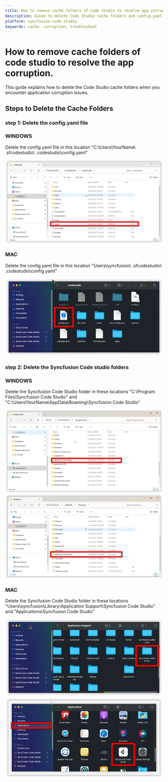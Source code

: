 ```yaml
---
title: How to remove cache folders of Code Studio to resolve app corruption
Description: Guide to delete Code Studio cache folders and config.yaml to fix application corruption on Windows and macOS.
platform: syncfusion-code-studio
keywords: cache, corruption, troubleshoot
---
```




# How to remove cache folders of code studio to resolve the app corruption.

This guide explains how to delete the Code Studio cache folders when you encounter application corruption issues.

## Steps to Delete the Cache Folders

### step 1: Delete the config.yaml file 
### WINDOWS 

Delete the config.yaml file in this location "C:\Users\YourName\ .sfcodestudio\ .codestudio\config.yaml"

<img src="./Troubleshoot-images/windel1.png" alt="cache">

### MAC
Delete the config.yaml file in this location "Users\syncfusion\ .sfcodestudio\ .codestudio\config.yaml"

<img src="./Troubleshoot-images/macdel-1.png" alt="cache">

### step 2: Delete the Syncfusion Code studio folders
### WINDOWS
Delete the Syncfusion Code Studio folder in these locations "C:\Program Files\Syncfusion Code Studio" and "C:\Users\YourName\AppData\Roaming\Syncfusion Code Studio"

<img src="./Troubleshoot-images/windel2.png" alt="cache">
<img src="./Troubleshoot-images/windel3.png" alt="cache">

### MAC
Delete the Syncfusion Code Studio folder in these locations "Users\syncfusion\Library\Application Support\Syncfusion Code Studio" and "Applications\Syncfusion Code Studio"

<img src="./Troubleshoot-images/macdel-2.png" alt="cache">
<img src="./Troubleshoot-images/macdel-3.png" alt="cache">